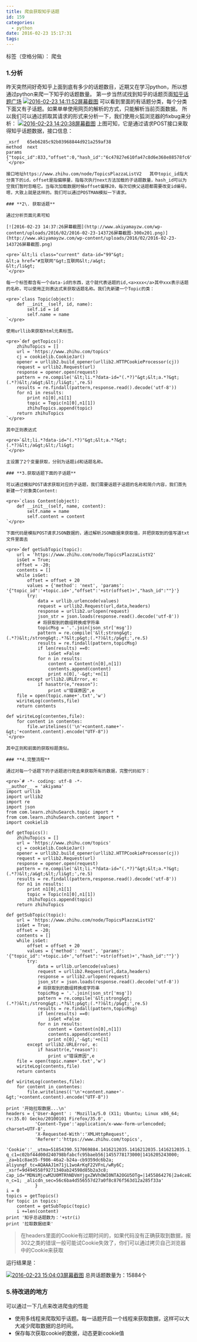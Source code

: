 ```yaml
---
title: 爬虫获取知乎话题
id: 159
categories:
  - python
date: 2016-02-23 15:17:31
tags:
---
```


标签（空格分隔）： 爬虫

### **1.分析**

昨天突然间好奇知乎上面到底有多少的话题数目，近期又在学习python，所以想通过python来爬一下知乎的话题数量。
第一步当然试找到知乎的话题页面[知乎话题广场](https://www.zhihu.com/topics)
[![2016-02-23 14:11:52屏幕截图](http://www.akiyamayzw.com/wp-content/uploads/2016/02/2016-02-23-141152屏幕截图-258x300.png)](http://www.akiyamayzw.com/wp-content/uploads/2016/02/2016-02-23-141152屏幕截图.png)
可以看到里面的有话题分类，每个分类下面又有子话题。如果单单使用网页的解析的方式，只能解析当前页面数据。
所以我们可以通过抓取其请求的形式来分析一下，我们使用火狐浏览器的fixbug来分析：
[![2016-02-23 14:20:38屏幕截图](http://www.akiyamayzw.com/wp-content/uploads/2016/02/2016-02-23-142038屏幕截图-300x88.png)](http://www.akiyamayzw.com/wp-content/uploads/2016/02/2016-02-23-142038屏幕截图.png)
上图可知，它是通过请求POST接口来取得知乎话题数据，接口信息：

    _xsrf   65eb6285c92b03968844d921a259af38
    method  next
    params  {"topic_id":833,"offset":0,"hash_id":"6c47827e610fa47c8d6e368e88578fc6"}
    `</pre>

    接口地址https://www.zhihu.com/node/TopicsPlazzaListV2   其中topic_id指大分类下的id，offset是指偏移量，指每次执行next方法加载的子话题数量，hash_id可以为空我们暂时忽略它。当每次加载数据时候offset偏移20，每次切换父话题都需要改变id编号。
    嗯，大致上就是这样的。我们可以通过POSTMAN模拟一下请求。

    ### **2\. 获取话题**

    通过分析页面元素可知

    [![2016-02-23 14:37:26屏幕截图](http://www.akiyamayzw.com/wp-content/uploads/2016/02/2016-02-23-143726屏幕截图-300x201.png)](http://www.akiyamayzw.com/wp-content/uploads/2016/02/2016-02-23-143726屏幕截图.png)

    <pre>`&lt;li class="current" data-id="99"&gt;
    &lt;a href="#互联网"&gt;互联网&lt;/a&gt;
    &lt;/li&gt;
    `</pre>

    每一个标签都含有一个data-id的东西，这个就代表话题的id,<a>xxx</a>其中xxx表示话题的名称，可以使用正则表达式来获取话题名称。我们先新建一个Topic的类：

    <pre>`class Topic(object):
        def __init__(self, id, name):
            self.id = id
            self.name = name
    `</pre>

    使用urllib来获取html元素标签。

    <pre>`def getTopics():
        zhihuTopics = []
        url = 'https://www.zhihu.com/topics'
        cj = cookielib.CookieJar()
        opener = urllib2.build_opener(urllib2.HTTPCookieProcessor(cj))
        request = urllib2.Request(url)
        response = opener.open(request)
        pattern = re.compile('&lt;li.*?data-id="(.*?)"&gt;&lt;a.*?&gt;(.*?)&lt;/a&gt;&lt;/li&gt;',re.S)
        results = re.findall(pattern,response.read().decode('utf-8'))
        for n1 in results:
            print n1[0],n1[1]
            topic = Topic(n1[0],n1[1])
            zhihuTopics.append(topic)
        return zhihuTopics
    `</pre>

    其中正则表达式

    <pre>`&lt;li.*?data-id="(.*?)"&gt;&lt;a.*?&gt;(.*?)&lt;/a&gt;&lt;/li&gt;
    `</pre>

    主设置了2个变量获取，分别为话题id和话题名称。

    ### **3.获取话题下面的子话题**

    可以通过模拟POST请求获取对应的子话题，我们需要话题子话题的名称和简介内容，我们首先新建一个对象类Content:

    <pre>`class Content(object):
        def __init__(self, name, content):
            self.name = name
            self.content = content
    `</pre>

    下面代码是模拟POST请求JSON数据的，通过解析JSON数据来获取值，并把获取到的值写道txt文件里面去

    <pre>`def getSubTopic(topic):
        url = 'https://www.zhihu.com/node/TopicsPlazzaListV2'
        isGet = True;
        offset = -20;
        contents = []
        while isGet:
            offset = offset + 20
            values = {'method': 'next', 'params': '{"topic_id":'+topic.id+',"offset":'+str(offset)+',"hash_id":""}'}
            try:
                data = urllib.urlencode(values)
                request = urllib2.Request(url,data,headers)
                response = urllib2.urlopen(request)
                json_str = json.loads(response.read().decode('utf-8'))
                # 将获取到的数组转换成字符串
                topicMsg = '.'.join(json_str['msg'])
                pattern = re.compile('&lt;strong&gt;(.*?)&lt;/strong&gt;.*?&lt;p&gt;(.*?)&lt;/p&gt;',re.S)
                results = re.findall(pattern,topicMsg)
                if len(results) ==0:
                    isGet =False
                for n in results:
                    content = Content(n[0],n[1])
                    contents.append(content)
                    print n[0],'-&gt;'+n[1]
            except urllib2.URLError, e:
                if hasattr(e,"reason"):
                    print u"错误原因",e
        file = open(topic.name+'.txt','w')
        wiriteLog(contents,file)
        return contents

    def wiriteLog(contentes,file):
        for content in contentes:
            file.writelines(('\n'+content.name+'-&gt;'+content.content).encode("UTF-8"))
    `</pre>

    其中正则和前面的获取标题类似。

    ### **4.完整流程**

    通过对每一个话题下的子话题进行爬去来获取所有的数据，完整代码如下：

    <pre>`# -*- coding: utf-8 -*-
    __author__ = 'akiyama'
    import urllib
    import urllib2
    import re
    import json
    from com.learn.zhihuSearch.topic import *
    from com.learn.zhihuSearch.content import *
    import cookielib

    def getTopics():
        zhihuTopics = []
        url = 'https://www.zhihu.com/topics'
        cj = cookielib.CookieJar()
        opener = urllib2.build_opener(urllib2.HTTPCookieProcessor(cj))
        request = urllib2.Request(url)
        response = opener.open(request)
        pattern = re.compile('&lt;li.*?data-id="(.*?)"&gt;&lt;a.*?&gt;(.*?)&lt;/a&gt;&lt;/li&gt;',re.S)
        results = re.findall(pattern,response.read().decode('utf-8'))
        for n1 in results:
            print n1[0],n1[1]
            topic = Topic(n1[0],n1[1])
            zhihuTopics.append(topic)
        return zhihuTopics

    def getSubTopic(topic):
        url = 'https://www.zhihu.com/node/TopicsPlazzaListV2'
        isGet = True;
        offset = -20;
        contents = []
        while isGet:
            offset = offset + 20
            values = {'method': 'next', 'params': '{"topic_id":'+topic.id+',"offset":'+str(offset)+',"hash_id":""}'}
            try:
                data = urllib.urlencode(values)
                request = urllib2.Request(url,data,headers)
                response = urllib2.urlopen(request)
                json_str = json.loads(response.read().decode('utf-8'))
                # 将获取到的数组转换成字符串
                topicMsg = '.'.join(json_str['msg'])
                pattern = re.compile('&lt;strong&gt;(.*?)&lt;/strong&gt;.*?&lt;p&gt;(.*?)&lt;/p&gt;',re.S)
                results = re.findall(pattern,topicMsg)
                if len(results) ==0:
                    isGet =False
                for n in results:
                    content = Content(n[0],n[1])
                    contents.append(content)
                    print n[0],'-&gt;'+n[1]
            except urllib2.URLError, e:
                if hasattr(e,"reason"):
                    print u"错误原因",e
        file = open(topic.name+'.txt','w')
        wiriteLog(contents,file)
        return contents

    def wiriteLog(contentes,file):
        for content in contentes:
            file.writelines(('\n'+content.name+'-&gt;'+content.content).encode("UTF-8"))

    print '开始拉取数据...\n'
    headers = {'User-Agent' : 'Mozilla/5.0 (X11; Ubuntu; Linux x86_64; rv:35.0) Gecko/20100101 Firefox/35.0',
               'Content-Type':'application/x-www-form-urlencoded; charset=UTF-8',
               'X-Requested-With':'XMLHttpRequest',
               'Referer':'https://www.zhihu.com/topics',
               'Cookie':'__utma=51854390.517069884.1416212035.1416212035.1416212035.1; q_c1=c02bf44d00d240798bfabcfc95baeb56|1455778173000|1416205243000; _za=b1c8ae35-f986-46a2-b24a-cb9359dc6b2a; aliyungf_tc=AQAAAJ1m71jL1woArKqF22VFnL/wRy6C; _xsrf=9d494558f9271340ab24598d85b2a3c8; cap_id="MDNiMjcwM2U0MTRhNDVmYjgxZWVhOWI0NTA2OGU5OTg=|1455864276|2a4ce8247ebd3c0df5393bb5661713ad9eec01dd"; n_c=1; _alicdn_sec=56c6ba4d556557d27a0f8c876f563d12a285f33a'
               }
    i = 0
    topics = getTopics()
    for topic in topics:
        content = getSubTopic(topic)
        i +=len(content)
    print '知乎总话题数为：'+str(i)
    print '拉取数据结束'

> 在headers里面的Cookie有过期时间的，如果代码没有正确获取到数据，报302之类的错误一般可能试Cookie失效了，你们可以通过拷贝自己浏览器中的Cookie来获取

运行结果是：

[![2016-02-23 15:04:03屏幕截图](http://www.akiyamayzw.com/wp-content/uploads/2016/02/2016-02-23-150403屏幕截图-98x300.png)](http://www.akiyamayzw.com/wp-content/uploads/2016/02/2016-02-23-150403屏幕截图.png)
总共话题数量为：15884个

### **5.待改进的地方**

可以通过一下几点来改进爬虫的性能

*   使用多线程来爬取知乎话题。每一话题开启一个线程来获取数据，这样可以大大减少爬取数据的总时间。
*   保存每次获取cookie的数据，动态更新cookie值
